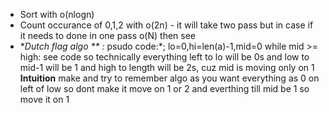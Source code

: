 * Sort with o(nlogn)
* Count occurance of 0,1,2 with o(2n) - it will take two pass but in case if it needs to done in one pass o(N) then see
* **Dutch flag algo ** :* psudo code:*;
lo=0,hi=len(a)-1,mid=0
while mid >= high:
see code
so technically everything left to lo will be 0s and low to mid-1 will be 1 and high to length will be 2s, cuz mid is moving only on 1\
​
**Intuition**
make and try to remember algo as you want everything as 0 on left of low so dont make it move on 1 or 2 and everthing till mid be 1 so move it on 1